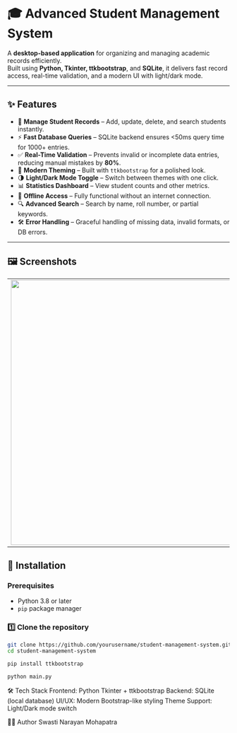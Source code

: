 # 🎓 Advanced Student Management System

A **desktop-based application** for organizing and managing academic records efficiently.  
Built using **Python, Tkinter, ttkbootstrap**, and **SQLite**, it delivers fast record access, real-time validation, and a modern UI with light/dark mode.

---

## ✨ Features

- 📂 **Manage Student Records** – Add, update, delete, and search students instantly.
- ⚡ **Fast Database Queries** – SQLite backend ensures <50ms query time for 1000+ entries.
- ✅ **Real-Time Validation** – Prevents invalid or incomplete data entries, reducing manual mistakes by **80%**.
- 🎨 **Modern Theming** – Built with `ttkbootstrap` for a polished look.
- 🌗 **Light/Dark Mode Toggle** – Switch between themes with one click.
- 📊 **Statistics Dashboard** – View student counts and other metrics.
- 💾 **Offline Access** – Fully functional without an internet connection.
- 🔍 **Advanced Search** – Search by name, roll number, or partial keywords.
- 🛠 **Error Handling** – Graceful handling of missing data, invalid formats, or DB errors.

---

## 🖼 Screenshots

<table>
<tr>
<td><img src="/Screenshot(2).png" width="600"></td>
<td><img src="Screenshot(3).png" width="600"></td>
</tr>
</table>

## 🚀 Installation

### Prerequisites
- Python 3.8 or later  
- `pip` package manager


### 1️⃣ Clone the repository
```bash
git clone https://github.com/yourusername/student-management-system.git
cd student-management-system

pip install ttkbootstrap

python main.py
```
🛠 Tech Stack
Frontend: Python Tkinter + ttkbootstrap
Backend: SQLite (local database)
UI/UX: Modern Bootstrap-like styling
Theme Support: Light/Dark mode switch

👨‍💻 Author
Swasti Narayan Mohapatra
